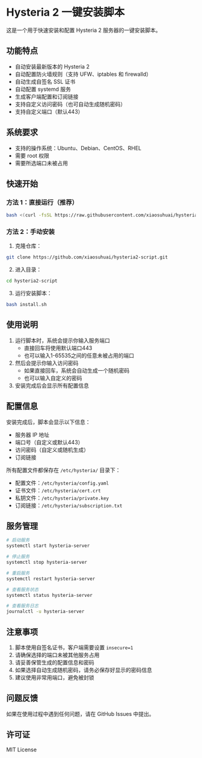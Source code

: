 # Hysteria 2 一键安装脚本

这是一个用于快速安装和配置 Hysteria 2 服务器的一键安装脚本。

## 功能特点

- 自动安装最新版本的 Hysteria 2
- 自动配置防火墙规则（支持 UFW、iptables 和 firewalld）
- 自动生成自签名 SSL 证书
- 自动配置 systemd 服务
- 生成客户端配置和订阅链接
- 支持自定义访问密码（也可自动生成随机密码）
- 支持自定义端口（默认443）

## 系统要求

- 支持的操作系统：Ubuntu、Debian、CentOS、RHEL
- 需要 root 权限
- 需要所选端口未被占用

## 快速开始

### 方法 1：直接运行（推荐）

```bash
bash <(curl -fsSL https://raw.githubusercontent.com/xiaosuhuai/hysteria2-script/main/install.sh)
```

### 方法 2：手动安装

1. 克隆仓库：
```bash
git clone https://github.com/xiaosuhuai/hysteria2-script.git
```

2. 进入目录：
```bash
cd hysteria2-script
```

3. 运行安装脚本：
```bash
bash install.sh
```

## 使用说明

1. 运行脚本时，系统会提示你输入服务端口
   - 直接回车将使用默认端口443
   - 也可以输入1-65535之间的任意未被占用的端口
2. 然后会提示你输入访问密码
   - 如果直接回车，系统会自动生成一个随机密码
   - 也可以输入自定义的密码
3. 安装完成后会显示所有配置信息

## 配置信息

安装完成后，脚本会显示以下信息：

- 服务器 IP 地址
- 端口号（自定义或默认443）
- 访问密码（自定义或随机生成）
- 订阅链接

所有配置文件都保存在 `/etc/hysteria/` 目录下：

- 配置文件：`/etc/hysteria/config.yaml`
- 证书文件：`/etc/hysteria/cert.crt`
- 私钥文件：`/etc/hysteria/private.key`
- 订阅链接：`/etc/hysteria/subscription.txt`

## 服务管理

```bash
# 启动服务
systemctl start hysteria-server

# 停止服务
systemctl stop hysteria-server

# 重启服务
systemctl restart hysteria-server

# 查看服务状态
systemctl status hysteria-server

# 查看服务日志
journalctl -u hysteria-server
```

## 注意事项

1. 脚本使用自签名证书，客户端需要设置 `insecure=1`
2. 请确保选择的端口未被其他服务占用
3. 请妥善保管生成的配置信息和密码
4. 如果选择自动生成随机密码，请务必保存好显示的密码信息
5. 建议使用非常用端口，避免被封锁

## 问题反馈

如果在使用过程中遇到任何问题，请在 GitHub Issues 中提出。

## 许可证

MIT License
